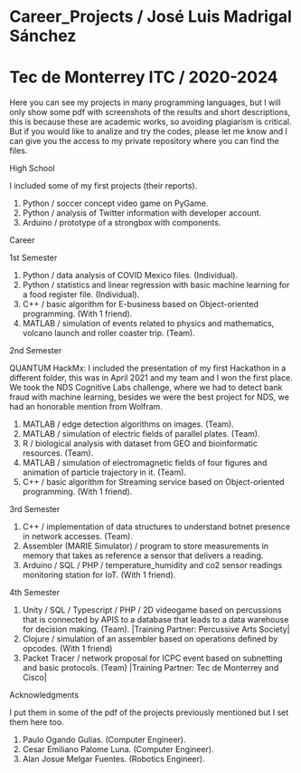 # Career_Projects / José Luis Madrigal Sánchez
# Tec de Monterrey ITC / 2020-2024
Here you can see my projects in many programming languages, but I will only show some pdf with screenshots of the results and short descriptions, this is because these are academic works, so avoiding plagiarism is critical. But if you would like to analize and try the codes, please let me know and I can give you the access to my private repository where you can find the files. 

High School

I included some of my first projects (their reports).
1. Python / soccer concept video game on PyGame.
2. Python / analysis of Twitter information with developer account.
3. Arduino / prototype of a strongbox with components.

Career

1st Semester

1. Python / data analysis of COVID Mexico files. (Individual).
2. Python / statistics and linear regression with basic machine learning for a food register file. (Individual).
3. C++ / basic algorithm for E-business based on Object-oriented programming. (With 1 friend).
4. MATLAB / simulation of events related to physics and mathematics, volcano launch and roller coaster trip. (Team). 

2nd Semester

QUANTUM HackMx: I included the presentation of my first Hackathon in a different folder, this was in April 2021 and my team and I won the first place. We took the NDS Cognitive Labs challenge, where we had to detect bank fraud with machine learning, besides we were the best project for NDS, we had an honorable mention from Wolfram.
1. MATLAB / edge detection algorithms on images. (Team).
2. MATLAB / simulation of electric fields of parallel plates. (Team).
3. R / biological analysis with dataset from GEO and bioinformatic resources. (Team).
4. MATLAB / simulation of electromagnetic fields of four figures and animation of particle trajectory in it. (Team).
5. C++ / basic algorithm for Streaming service based on Object-oriented programming. (With 1 friend).

3rd Semester

1. C++ / implementation of data structures to understand botnet presence in network accesses. (Team).
2. Assembler (MARIE Simulator) / program to store measurements in memory that takes as reference a sensor that delivers a reading.
3. Arduino / SQL / PHP / temperature_humidity and co2 sensor readings monitoring station for IoT. (With 1 friend).

4th Semester
1. Unity / SQL / Typescript / PHP / 2D videogame based on percussions that is connected by APIS to a database that leads to a data warehouse for decision making. (Team). |Training Partner: Percussive Arts Society|
2. Clojure / simulation of an assembler based on operations defined by opcodes. (With 1 friend)
3. Packet Tracer / network proposal for ICPC event based on subnetting and basic protocols. (Team) |Training Partner: Tec de Monterrey and Cisco|

Acknowledgments

I put them in some of the pdf of the projects previously mentioned but I set them here too.
1. Paulo Ogando Gulias. (Computer Engineer).
2. Cesar Emiliano Palome Luna. (Computer Engineer).
3. Alan Josue Melgar Fuentes. (Robotics Engineer).
